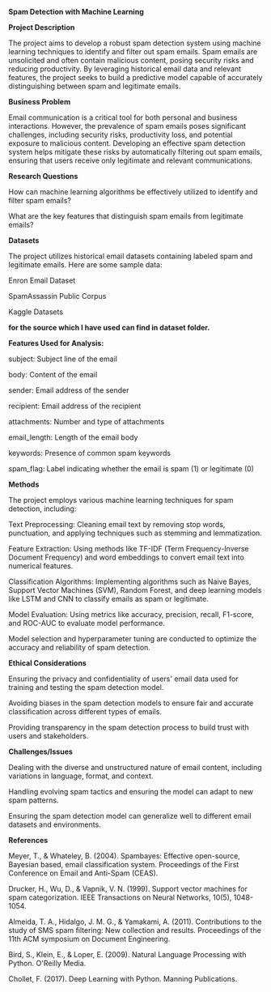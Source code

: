 **Spam Detection with Machine Learning**

**Project Description**

The project aims to develop a robust spam detection system using machine learning techniques to identify and filter out spam emails. Spam emails are unsolicited and often contain malicious content, posing security risks and reducing productivity. By leveraging historical email data and relevant features, the project seeks to build a predictive model capable of accurately distinguishing between spam and legitimate emails.

**Business Problem**

Email communication is a critical tool for both personal and business interactions. However, the prevalence of spam emails poses significant challenges, including security risks, productivity loss, and potential exposure to malicious content. Developing an effective spam detection system helps mitigate these risks by automatically filtering out spam emails, ensuring that users receive only legitimate and relevant communications.

**Research Questions**

How can machine learning algorithms be effectively utilized to identify and filter spam emails?

What are the key features that distinguish spam emails from legitimate emails?

**Datasets**

The project utilizes historical email datasets containing labeled spam and legitimate emails. Here are some sample data:

Enron Email Dataset

SpamAssassin Public Corpus

Kaggle Datasets

**for the source which I have used can find in dataset folder.**

**Features Used for Analysis:**

subject: Subject line of the email

body: Content of the email

sender: Email address of the sender

recipient: Email address of the recipient

attachments: Number and type of attachments

email_length: Length of the email body

keywords: Presence of common spam keywords

spam_flag: Label indicating whether the email is spam (1) or legitimate (0)

**Methods**

The project employs various machine learning techniques for spam detection, including:

Text Preprocessing: Cleaning email text by removing stop words, punctuation, and applying techniques such as stemming and lemmatization.

Feature Extraction: Using methods like TF-IDF (Term Frequency-Inverse Document Frequency) and word embeddings to convert email text into numerical features.

Classification Algorithms: Implementing algorithms such as Naive Bayes, Support Vector Machines (SVM), Random Forest, and deep learning models like LSTM and CNN to classify emails as spam or legitimate.

Model Evaluation: Using metrics like accuracy, precision, recall, F1-score, and ROC-AUC to evaluate model performance.

Model selection and hyperparameter tuning are conducted to optimize the accuracy and reliability of spam detection.

**Ethical Considerations**

Ensuring the privacy and confidentiality of users' email data used for training and testing the spam detection model.

Avoiding biases in the spam detection models to ensure fair and accurate classification across different types of emails.

Providing transparency in the spam detection process to build trust with users and stakeholders.

**Challenges/Issues**

Dealing with the diverse and unstructured nature of email content, including variations in language, format, and context.

Handling evolving spam tactics and ensuring the model can adapt to new spam patterns.

Ensuring the spam detection model can generalize well to different email datasets and environments.

**References**

Meyer, T., & Whateley, B. (2004). Spambayes: Effective open-source, Bayesian based, email classification system. Proceedings of the First Conference on Email and Anti-Spam (CEAS).

Drucker, H., Wu, D., & Vapnik, V. N. (1999). Support vector machines for spam categorization. IEEE Transactions on Neural Networks, 10(5), 1048-1054.

Almeida, T. A., Hidalgo, J. M. G., & Yamakami, A. (2011). Contributions to the study of SMS spam filtering: New collection and results. Proceedings of the 11th ACM symposium on Document Engineering.

Bird, S., Klein, E., & Loper, E. (2009). Natural Language Processing with Python. O'Reilly Media.

Chollet, F. (2017). Deep Learning with Python. Manning Publications.
